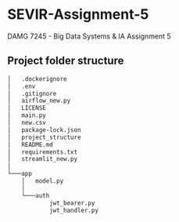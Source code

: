 # SEVIR-Assignment-5
DAMG 7245 - Big Data Systems &amp; IA Assignment 5 


## Project folder structure

```bash
│   .dockerignore
│   .env
│   .gitignore
│   airflow_new.py
│   LICENSE
│   main.py
│   new.csv
│   package-lock.json
│   project_structure
│   README.md
│   requirements.txt
│   streamlit_new.py
│
└───app
    │   model.py
    │
    └───auth
            jwt_bearer.py
            jwt_handler.py
```
